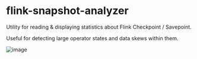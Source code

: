 # flink-snapshot-analyzer
Utility for reading &amp; displaying statistics about Flink Checkpoint / Savepoint.

Useful for detecting large operator states and data skews within them. 

![image](https://user-images.githubusercontent.com/5620838/120480070-3c338780-c3e1-11eb-8492-fe4ff9d4464f.png)
